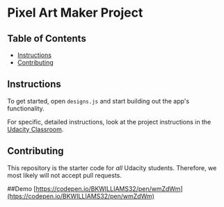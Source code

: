 # Pixel Art Maker Project

## Table of Contents

* [Instructions](#instructions)
* [Contributing](#contributing)

## Instructions

To get started, open `designs.js` and start building out the app's functionality.

For specific, detailed instructions, look at the project instructions in the [Udacity Classroom](https://classroom.udacity.com/me).

## Contributing

This repository is the starter code for _all_ Udacity students. Therefore, we most likely will not accept pull requests.

##Demo
[https://codepen.io/BKWILLIAMS32/pen/wmZdWm](htps://codepen.io/BKWILLIAMS32/pen/wmZdWm)